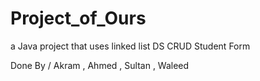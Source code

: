 # Project_of_Ours
a Java project that uses linked list DS 
CRUD Student Form 

Done By / Akram , Ahmed , Sultan , Waleed
